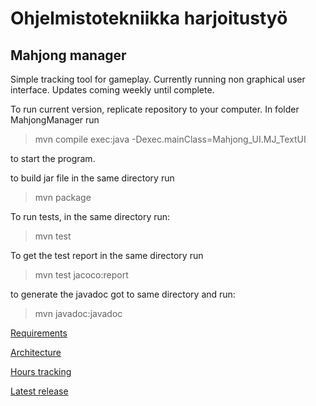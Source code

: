 # Ohjelmistotekniikka harjoitustyö
## Mahjong manager
Simple tracking tool for gameplay.
Currently running non graphical user interface.
Updates coming weekly until complete.


To run current version, replicate repository to your computer. In folder MahjongManager run 

>mvn compile exec:java -Dexec.mainClass=Mahjong_UI.MJ_TextUI

to start the program.

to build jar file in the same directory run

>mvn package

To run tests, in the same directory run:

>mvn test

To get the test report in the same directory run

>mvn test jacoco:report

to generate the javadoc got to same directory and run:

>mvn javadoc:javadoc

[Requirements](documentation/REQUIREMENTS.md)


[Architecture](documentation/ARCHITECTURE.md)


[Hours tracking](hours/TRACKING.md)

[Latest release](https://github.com/tuomoM/ot-harjoitustyo/releases/Week5)
